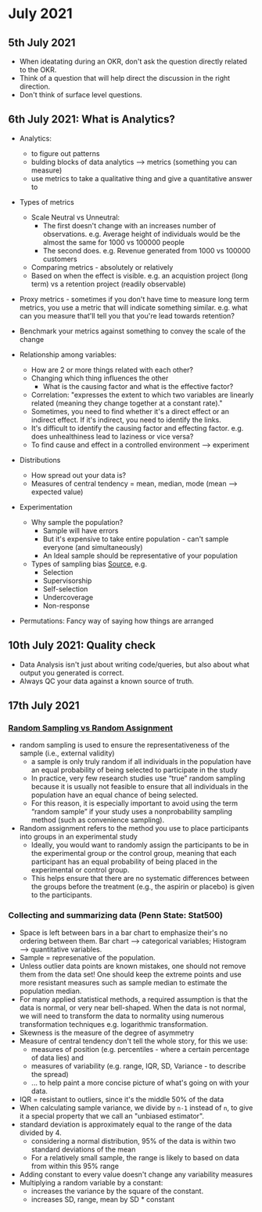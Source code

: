 # July 2021

## 5th July 2021

* When ideatating during an OKR, don't ask the question directly related to the OKR.
* Think of a question that will help direct the discussion in the right direction.
* Don't think of surface level questions.

## 6th July 2021: What is Analytics?

* Analytics:
  * to figure out patterns
  * bulding blocks of data analytics ⟶ metrics (something you can measure)
  * use metrics to take a qualitative thing and give a quantitative answer to
* Types of metrics
  * Scale Neutral vs Unneutral:
    * The first doesn't change with an increases number of observations. e.g. Average height of individuals would be the almost the same for 1000 vs 100000 people
    * The second does. e.g. Revenue generated from 1000 vs 100000 customers
  * Comparing metrics - absolutely or relatively
  * Based on when the effect is visible. e.g. an acquistion project (long term) vs a retention project (readily observable)
* Proxy metrics - sometimes if you don't have time to measure long term metrics, you use a metric that will indicate something similar. e.g. what can you measure that'll tell you that you're lead towards retention?
* Benchmark your metrics against something to convey the scale of the change
* Relationship among variables:
  * How are 2 or more things related with each other?
  * Changing which thing influences the other
    * What is the causing factor and what is the effective factor?
  * Correlation: "expresses the extent to which two variables are linearly related (meaning they change together at a constant rate)."
  * Sometimes, you need to find whether it's a direct effect or an indirect effect. If it's indirect, you need to identify the links.
  * It's difficult to identify the causing factor and effecting factor. e.g. does unhealthiness lead to laziness or vice versa?
  * To find cause and effect in a controlled environment ⟶ experiment
* Distributions
  * How spread out your data is?
  * Measures of central tendency = mean, median, mode (mean ⟶ expected value)
* Experimentation
  * Why sample the population?
    * Sample will have errors
    * But it's expensive to take entire population - can't sample everyone (and simultaneously)
    * An Ideal sample should be representative of your population
  * Types of sampling bias [Source](https://www.scribbr.com/methodology/sampling-bias/), e.g.
    * Selection
    * Supervisorship
    * Self-selection
    * Undercoverage
    * Non-response

* Permutations: Fancy way of saying how things are arranged

## 10th July 2021: Quality check

* Data Analysis isn't just about writing code/queries, but also about what output you generated is correct.
* Always QC your data against a known source of truth.

## 17th July 2021

### [Random Sampling vs Random Assignment](https://www.statisticssolutions.com/random-sampling-vs-random-assignment)

* random sampling is used to ensure the representativeness of the sample (i.e., external validity)
  * a sample is only truly random if all individuals in the population have an equal probability of being selected to participate in the study
  * In practice, very few research studies use “true” random sampling because it is usually not feasible to ensure that all individuals in the population have an equal chance of being selected.
  * For this reason, it is especially important to avoid using the term “random sample” if your study uses a nonprobability sampling method (such as convenience sampling).
* Random assignment refers to the method you use to place participants into groups in an experimental study
  * Ideally, you would want to randomly assign the participants to be in the experimental group or the control group, meaning that each participant has an equal probability of being placed in the experimental or control group.
  * This helps ensure that there are no systematic differences between the groups before the treatment (e.g., the aspirin or placebo) is given to the participants.

### Collecting and summarizing data (Penn State: Stat500)

* Space is left between bars in a bar chart to emphasize their's no ordering between them. Bar chart ⟶ categorical variables; Histogram ⟶ quantitative variables.
* Sample = represenative of the population.
* Unless outlier data points are known mistakes, one should not remove them from the data set! One should keep the extreme points and use more resistant measures such as sample median to estimate the population median.
* For many applied statistical methods, a required assumption is that the data is normal, or very near bell-shaped. When the data is not normal, we will need to transform the data to normality using numerous transformation techniques e.g. logarithmic transformation.
* Skewness is the measure of the degree of asymmetry
* Measure of central tendency don't tell the whole story, for this we use:
  * measures of position (e.g. percentiles - where a certain percentage of data lies) and
  * measures of variability (e.g. range, IQR, SD, Variance - to describe the spread)
  * ... to help paint a more concise picture of what's going on with your data.
* IQR = resistant to outliers, since it's the middle 50% of the data
* When calculating sample variance, we divide by `n-1` instead of `n`, to give it a special property that we call an "unbiased estimator".
* standard deviation is approximately equal to the range of the data divided by 4.
  * considering a normal distribution, 95% of the data is within two standard deviations of the mean
  * For a relatively small sample, the range is likely to based on data from within this 95% range
* Adding constant to every value doesn't change any variability measures
* Multiplying a random variable by a constant:
  * increases the variance by the square of the constant.
  * increases SD, range, mean by SD * constant
